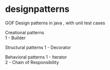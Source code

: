 # designpatterns

GOF Design patterns in java , with unit test cases


Creational patterns <br/>
1 - Builder <br/>


Structural patterns
1 - Decorator <br/>

Behavioral patterns
1 - Iterator <br/> 
2 - Chain of Responsibility <br/>